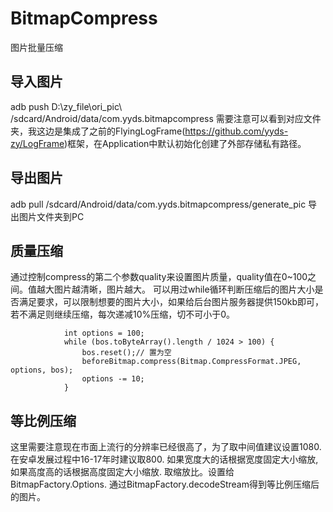 # BitmapCompress
图片批量压缩

## 导入图片
adb push D:\zy_file\ori_pic\ /sdcard/Android/data/com.yyds.bitmapcompress  需要注意可以看到对应文件夹，我这边是集成了之前的FlyingLogFrame(https://github.com/yyds-zy/LogFrame)框架，在Application中默认初始化创建了外部存储私有路径。

## 导出图片
adb pull /sdcard/Android/data/com.yyds.bitmapcompress/generate_pic  导出图片文件夹到PC

## 质量压缩
通过控制compress的第二个参数quality来设置图片质量，quality值在0~100之间。值越大图片越清晰，图片越大。
可以用过while循环判断压缩后的图片大小是否满足要求，可以限制想要的图片大小，如果给后台图片服务器提供150kb即可，若不满足则继续压缩，每次递减10%压缩，切不可小于0。
```
            int options = 100;
            while (bos.toByteArray().length / 1024 > 100) {
                bos.reset();// 置为空
                beforeBitmap.compress(Bitmap.CompressFormat.JPEG, options, bos);
                options -= 10;
            }
```
## 等比例压缩
这里需要注意现在市面上流行的分辨率已经很高了，为了取中间值建议设置1080.在安卓发展过程中16-17年时建议取800.
如果宽度大的话根据宽度固定大小缩放,如果高度高的话根据高度固定大小缩放. 取缩放比。设置给BitmapFactory.Options.
通过BitmapFactory.decodeStream得到等比例压缩后的图片。
